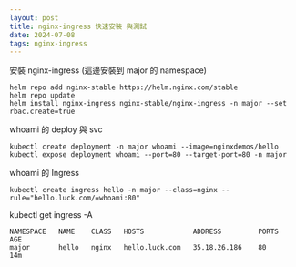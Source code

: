 ```yaml
---
layout: post
title: nginx-ingress 快速安裝 與測試
date: 2024-07-08
tags: nginx-ingress
---
```


安裝 nginx-ingress (這邊安裝到 major 的 namespace)
```
helm repo add nginx-stable https://helm.nginx.com/stable
helm repo update
helm install nginx-ingress nginx-stable/nginx-ingress -n major --set rbac.create=true
```

whoami 的 deploy 與 svc
```
kubectl create deployment -n major whoami --image=nginxdemos/hello
kubectl expose deployment whoami --port=80 --target-port=80 -n major
```

whoami 的 Ingress
```
kubectl create ingress hello -n major --class=nginx --rule="hello.luck.com/=whoami:80"
```

kubectl get ingress -A
```
NAMESPACE   NAME    CLASS   HOSTS            ADDRESS         PORTS   AGE
major       hello   nginx   hello.luck.com   35.18.26.186    80      14m
``` 
